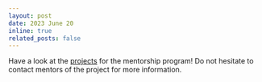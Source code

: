 ```yaml
---
layout: post
date: 2023 June 20
inline: true
related_posts: false
---
```


Have a look at the [projects](projects/) for the mentorship program! Do not hesitate to contact mentors of the project for more information.